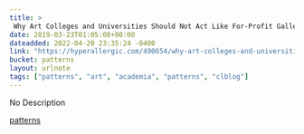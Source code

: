 ```yaml
---
title: > 
 Why Art Colleges and Universities Should Not Act Like For-Profit Galleries
date: 2019-03-23T01:05:08+00:00
dateadded: 2022-04-20 23:35:24 -0400
link: "https://hyperallergic.com/490654/why-art-colleges-and-universities-should-not-act-like-for-profit-galleries/"
bucket: patterns
layout: urlnote
tags: ["patterns", "art", "academia", "patterns", "clblog"]
--- 
```

No Description
 <!-- end excerpt --> 
<div class='bucket'><a class='internal-link' href='/buckets/patterns'>patterns</a></div> 
